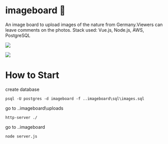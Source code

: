 # imageboard :camera_flash:

An image board to upload images of the nature from Germany.Viewers can leave comments on the photos.
Stack used: Vue.js, Node.js, AWS, PostgreSQL

![](public/images/gif-1.gif)

![](public/images/part2.gif)

# How to Start

create database

```
psql -U postgres -d imageboard -f ..imageboard\sql\images.sql
```

go to ..imageboard\uploads

```
http-server ./
```

go to ..imageboard

```
node server.js
```